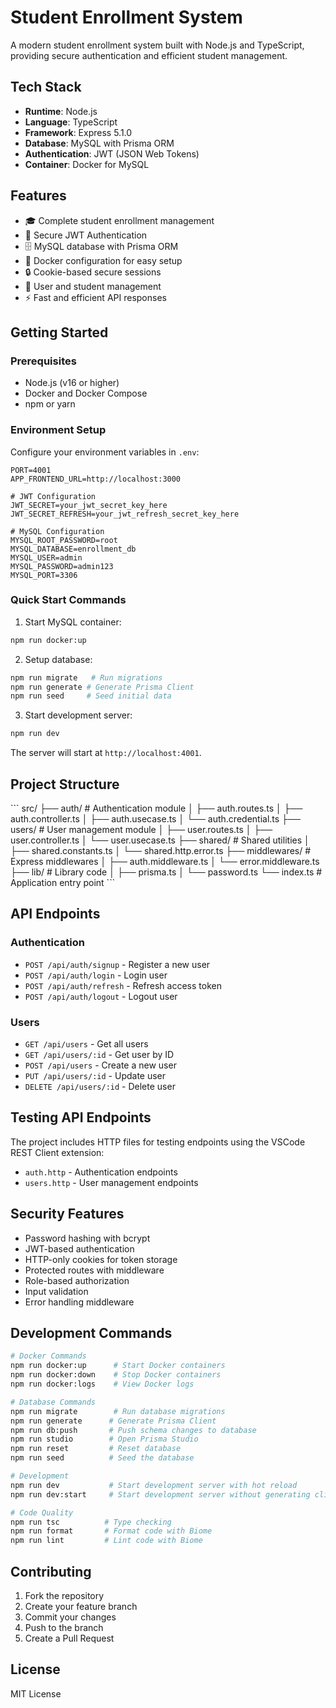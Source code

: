 # Student Enrollment System

A modern student enrollment system built with Node.js and TypeScript, providing secure authentication and efficient student management.

## Tech Stack

- **Runtime**: Node.js
- **Language**: TypeScript
- **Framework**: Express 5.1.0
- **Database**: MySQL with Prisma ORM
- **Authentication**: JWT (JSON Web Tokens)
- **Container**: Docker for MySQL

## Features

- 🎓 Complete student enrollment management
- 🔐 Secure JWT Authentication
- 🗄️ MySQL database with Prisma ORM
- 🐳 Docker configuration for easy setup
- 🔒 Cookie-based secure sessions
- 👥 User and student management
- ⚡ Fast and efficient API responses

## Getting Started

### Prerequisites

- Node.js (v16 or higher)
- Docker and Docker Compose
- npm or yarn

### Environment Setup

Configure your environment variables in `.env`:
```env
PORT=4001
APP_FRONTEND_URL=http://localhost:3000

# JWT Configuration
JWT_SECRET=your_jwt_secret_key_here
JWT_SECRET_REFRESH=your_jwt_refresh_secret_key_here

# MySQL Configuration
MYSQL_ROOT_PASSWORD=root
MYSQL_DATABASE=enrollment_db
MYSQL_USER=admin
MYSQL_PASSWORD=admin123
MYSQL_PORT=3306
```

### Quick Start Commands

1. Start MySQL container:
```bash
npm run docker:up
```

2. Setup database:
```bash
npm run migrate   # Run migrations
npm run generate # Generate Prisma Client
npm run seed     # Seed initial data
```

3. Start development server:
```bash
npm run dev
```

The server will start at `http://localhost:4001`.

## Project Structure

\`\`\`
src/
├── auth/                 # Authentication module
│   ├── auth.routes.ts
│   ├── auth.controller.ts
│   ├── auth.usecase.ts
│   └── auth.credential.ts
├── users/               # User management module
│   ├── user.routes.ts
│   ├── user.controller.ts
│   └── user.usecase.ts
├── shared/             # Shared utilities
│   ├── shared.constants.ts
│   └── shared.http.error.ts
├── middlewares/        # Express middlewares
│   ├── auth.middleware.ts
│   └── error.middleware.ts
├── lib/               # Library code
│   ├── prisma.ts
│   └── password.ts
└── index.ts           # Application entry point
\`\`\`

## API Endpoints

### Authentication

- `POST /api/auth/signup` - Register a new user
- `POST /api/auth/login` - Login user
- `POST /api/auth/refresh` - Refresh access token
- `POST /api/auth/logout` - Logout user

### Users

- `GET /api/users` - Get all users
- `GET /api/users/:id` - Get user by ID
- `POST /api/users` - Create a new user
- `PUT /api/users/:id` - Update user
- `DELETE /api/users/:id` - Delete user

## Testing API Endpoints

The project includes HTTP files for testing endpoints using the VSCode REST Client extension:

- `auth.http` - Authentication endpoints
- `users.http` - User management endpoints

## Security Features

- Password hashing with bcrypt
- JWT-based authentication
- HTTP-only cookies for token storage
- Protected routes with middleware
- Role-based authorization
- Input validation
- Error handling middleware

## Development Commands

```bash
# Docker Commands
npm run docker:up      # Start Docker containers
npm run docker:down    # Stop Docker containers
npm run docker:logs    # View Docker logs

# Database Commands
npm run migrate        # Run database migrations
npm run generate      # Generate Prisma Client
npm run db:push       # Push schema changes to database
npm run studio        # Open Prisma Studio
npm run reset         # Reset database
npm run seed          # Seed the database

# Development
npm run dev           # Start development server with hot reload
npm run dev:start     # Start development server without generating client

# Code Quality
npm run tsc          # Type checking
npm run format       # Format code with Biome
npm run lint         # Lint code with Biome
```

## Contributing

1. Fork the repository
2. Create your feature branch
3. Commit your changes
4. Push to the branch
5. Create a Pull Request

## License

MIT License